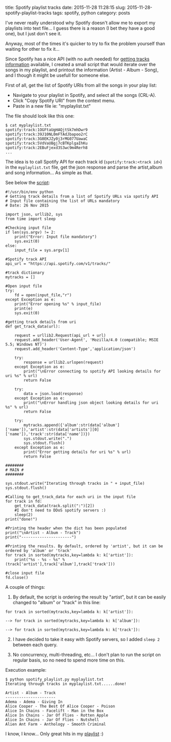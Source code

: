title: Spotify playlist tracks
date: 2015-11-28 11:28:15
slug: 2015-11-28-spotify-playlist-tracks
tags: spotify, python
category: posts

I've never really understood why Spotify doesn't allow me to export my playlists into text file... I guess there is a reason (I bet they have a good one), but I just don't see it.

Anyway, most of the times it's quicker to try to fix the problem yourself than waiting for other to fix it...

Since Spotify has a nice API (with no auth needed) for [getting tracks information](https://developer.spotify.com/web-api/get-track/) available, I created a small script that would iterate over the songs in my playlist, and printout the information (Artist - Album - Song), and I though it might be usefull for someone else.

First of all, get the list of Spotify URIs from all the songs in your play list:

* Navigate to your playlist in Spotify, and select all the songs (CRL-A).
* Click "Copy Spotify URI" from the context menu.
* Paste in a new file ie: "myplaylist.txt"

The file should look like this one:

```
$ cat myplaylist.txt
spotify:track:1OGFtaUgHAQjtSk7mhDwr9
spotify:track:39J10NL0mFTAdJbapoo2rC
spotify:track:3G0EKJZy0j3rMG077UawaC
spotify:track:5VdVaUBgj7cBTKplgaIhKu
spotify:track:2EBuFjexd3S3wc9m4Rerh8
...
```

The idea is to call Spotify API for each track id (`spotify:track:<track id>`) in the `myplaylist.txt` file, get the json response and parse the artist,album and song information... As simple as that.

See below the [script](https://raw.githubusercontent.com/psgonza/bynario/master/spotify_playlist.py):

```
#!/usr/bin/env python
# Getting track details from a list of Spotify URLs via spotify API
# Input file containing the list of URLs mandatory
# Date: 26 Nov 2015

import json, urllib2, sys
from time import sleep

#Checking input file
if len(sys.argv) != 2:
    print("Error: Input file mandatory")
    sys.exit(0)
else:
    input_file = sys.argv[1]

#Spotify track API
api_url = "https://api.spotify.com/v1/tracks/"

#track dictionary
mytracks = []

#Open input file
try:
    fd = open(input_file,"r")
except Exception as e:
    print("Error opening %s" % input_file)
    print(e)
    sys.exit(0)

#getting track details from uri
def get_track_data(url):

    request = urllib2.Request(api_url + url)
    request.add_header('User-Agent', 'Mozilla/4.0 (compatible; MSIE 5.5; Windows NT)')
    request.add_header('Content-Type','application/json')

    try:
        response = urllib2.urlopen(request)
    except Exception as e:
        print("\nError connecting to spotify API looking details for uri %s" % url)
        return False

    try:
        data = json.load(response)
    except Exception as e:
        print("\nError handling json object looking details for uri %s" % url)
        return False

    try:
        mytracks.append({'album':str(data['album']['name']),'artist':str(data['artists'][0]['name']),'track':str(data['name'])})
        sys.stdout.write(".")
        sys.stdout.flush()
    except Exception as e:
        print("Error getting details for uri %s" % url)
        return False

########
# MAIN #
########

sys.stdout.write("Iterating through tracks in " + input_file)
sys.stdout.flush()

#Calling to get_track_data for each uri in the input file
for track in fd:
    get_track_data(track.split(":")[2])
    #I don't need to DDoS spotify servers :)
    sleep(2)
print("done!")

#Printing the header when the dict has been populated
print("\nArtist - Album - Track")
print("----------------------")

#Printing the results. By default, ordered by 'artist', but it can be ordered by 'album' or 'track'
for track in sorted(mytracks,key=lambda k: k['artist']):
    print("%s - %s - %s" % (track['artist'],track['album'],track['track']))

#close input file
fd.close()
```

A couple of things:

1) By default, the script is ordering the result by "artist", but it can be easily changed to "album" or "track" in this line:

```
for track in sorted(mytracks,key=lambda k: k['artist']):

--> for track in sorted(mytracks,key=lambda k: k['album']):

--> for track in sorted(mytracks,key=lambda k: k['track']):
```

2) I have decided to take it easy with Spotify servers, so I added `sleep 2` between each query.

3) No concurrency, multi-threading, etc... I don't plan to run the script on regular basis, so no need to spend more time on this.

Execution example:

```
$ python spotify_playlist.py myplaylist.txt
Iterating through tracks in myplaylist.txt......done!

Artist - Album - Track
----------------------
Adema - Adema - Giving In
Alice Cooper - The Best Of Alice Cooper - Poison
Alice In Chains - Facelift - Man in the Box
Alice In Chains - Jar Of Flies - Rotten Apple
Alice In Chains - Jar Of Flies - Nutshell
Alien Ant Farm - Anthology - Smooth Criminal
``` 

I know, I know... Only great hits in my [playlist](http://cdn.bynario.com/playlist.htm) :)
